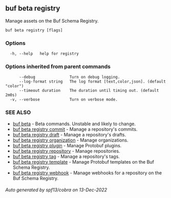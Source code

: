 ## buf beta registry

Manage assets on the Buf Schema Registry.

```
buf beta registry [flags]
```

### Options

```
  -h, --help   help for registry
```

### Options inherited from parent commands

```
      --debug               Turn on debug logging.
      --log-format string   The log format [text,color,json]. (default "color")
      --timeout duration    The duration until timing out. (default 2m0s)
  -v, --verbose             Turn on verbose mode.
```

### SEE ALSO

* [buf beta](buf_beta.md)	 - Beta commands. Unstable and likely to change.
* [buf beta registry commit](buf_beta_registry_commit.md)	 - Manage a repository's commits.
* [buf beta registry draft](buf_beta_registry_draft.md)	 - Manage a repository's drafts.
* [buf beta registry organization](buf_beta_registry_organization.md)	 - Manage organizations.
* [buf beta registry plugin](buf_beta_registry_plugin.md)	 - Manage Protobuf plugins.
* [buf beta registry repository](buf_beta_registry_repository.md)	 - Manage repositories.
* [buf beta registry tag](buf_beta_registry_tag.md)	 - Manage a repository's tags.
* [buf beta registry template](buf_beta_registry_template.md)	 - Manage Protobuf templates on the Buf Schema Registry.
* [buf beta registry webhook](buf_beta_registry_webhook.md)	 - Manage webhooks for a repository on the Buf Schema Registry.

###### Auto generated by spf13/cobra on 13-Dec-2022
